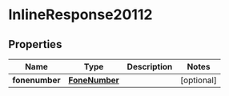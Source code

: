 
# InlineResponse20112

## Properties
Name | Type | Description | Notes
------------ | ------------- | ------------- | -------------
**fonenumber** | [**FoneNumber**](FoneNumber.md) |  |  [optional]



